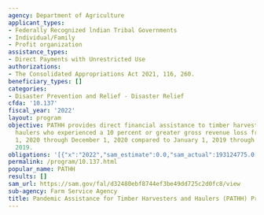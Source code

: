 ```yaml
---
agency: Department of Agriculture
applicant_types:
- Federally Recognized lndian Tribal Governments
- Individual/Family
- Profit organization
assistance_types:
- Direct Payments with Unrestricted Use
authorizations:
- The Consolidated Appropriations Act 2021, 116, 260.
beneficiary_types: []
categories:
- Disaster Prevention and Relief - Disaster Relief
cfda: '10.137'
fiscal_year: '2022'
layout: program
objective: PATHH provides direct financial assistance to timber harvesters and/or
  haulers who experienced a 10 percent or greater gross revenue loss from January
  1, 2020 through December 1, 2020 compared to January 1, 2019 through December 1,
  2019.
obligations: '[{"x":"2022","sam_estimate":0.0,"sam_actual":193124775.0,"usa_spending_actual":11286318.26},{"x":"2023","sam_estimate":3121459.0,"sam_actual":0.0,"usa_spending_actual":52875.0},{"x":"2024","sam_estimate":0.0,"sam_actual":0.0,"usa_spending_actual":0.0}]'
permalink: /program/10.137.html
popular_name: PATHH
results: []
sam_url: https://sam.gov/fal/d32480ebf8744ef3be49dd725c2d0fc8/view
sub-agency: Farm Service Agency
title: Pandemic Assistance for Timber Harvesters and Haulers (PATHH) Program
---
```

